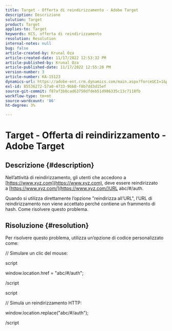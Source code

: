 ```yaml
---
title: Target - Offerta di reindirizzamento - Adobe Target
description: Descrizione
solution: Target
product: Target
applies-to: Target
keywords: KCS, offerta di reindirizzamento
resolution: Resolution
internal-notes: null
bug: false
article-created-by: Krunal Oza
article-created-date: 11/17/2022 12:53:32 PM
article-published-by: Krunal Oza
article-published-date: 11/17/2022 12:55:28 PM
version-number: 3
article-number: KA-15123
dynamics-url: https://adobe-ent.crm.dynamics.com/main.aspx?forceUCI=1&pagetype=entityrecord&etn=knowledgearticle&id=14fe94d6-7666-ed11-9561-6045bd006149
exl-id: 85536272-57a0-4733-9bb8-f8b7dd3d15ef
source-git-commit: f87af3b0cad63750dfdeb51d986335c13c7118fb
workflow-type: tm+mt
source-wordcount: '86'
ht-degree: 3%

---
```


# Target - Offerta di reindirizzamento - Adobe Target

## Descrizione {#description}


Nell’attività di reindirizzamento, gli utenti che accedono a [https://www.xyz.com](https://www.xyz.com), deve essere reindirizzato a [https://www.xyz.com/](https://www.xyz.com/)URL abc/#/auth.

Quando si utilizza direttamente l’opzione &quot;reindirizza all’URL&quot;, l’URL di reindirizzamento non viene accettato perché contiene un frammento di hash. Come risolvere questo problema.


## Risoluzione {#resolution}


Per risolvere questo problema, utilizza un’opzione di codice personalizzato come:



// Simulare un clic del mouse:

script

window.location.href = &quot;abc/#/auth&quot;;

/script

script



// Simula un reindirizzamento HTTP:

window.location.replace(&quot;abc/#/auth&quot;);

/script
